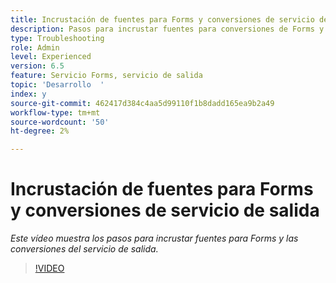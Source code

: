 ```yaml
---
title: Incrustación de fuentes para Forms y conversiones de servicio de salida
description: Pasos para incrustar fuentes para conversiones de Forms y de servicio de salida
type: Troubleshooting
role: Admin
level: Experienced
version: 6.5
feature: Servicio Forms, servicio de salida
topic: 'Desarrollo  '
index: y
source-git-commit: 462417d384c4aa5d99110f1b8dadd165ea9b2a49
workflow-type: tm+mt
source-wordcount: '50'
ht-degree: 2%

---
```


# Incrustación de fuentes para Forms y conversiones de servicio de salida

*Este vídeo muestra los pasos para incrustar fuentes para Forms y las conversiones del servicio de salida.*

>[!VIDEO](https://video.tv.adobe.com/v/335496?quality=9&learn=on)
